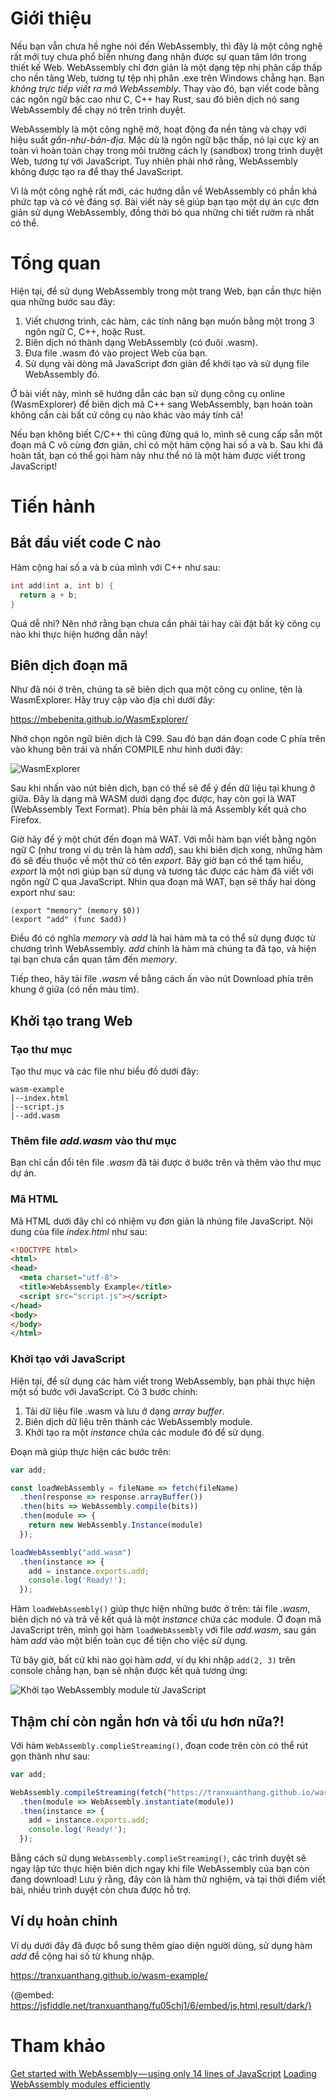 # Giới thiệu
Nếu bạn vẫn chưa hề nghe nói đến WebAssembly, thì đây là một công nghệ rất mới tuy chưa phổ biến nhưng đang nhận được sự quan tâm lớn trong thiết kế Web. WebAssembly chỉ đơn giản là một dạng tệp nhị phân cấp thấp cho nền tảng Web, tương tự tệp nhị phân .exe trên Windows chẳng hạn. Bạn *không trực tiếp viết ra mã WebAssembly*. Thay vào đó, bạn viết code bằng các ngôn ngữ bậc cao như C, C++ hay Rust, sau đó biên dịch nó sang WebAssembly để chạy nó trên trình duyệt.

WebAssembly là một công nghệ mở, hoạt động đa nền tảng và chạy với hiệu suất *gần-như-bản-địa*. Mặc dù là ngôn ngữ bậc thấp, nó lại cực kỳ an toàn vì hoàn toàn chạy trong môi trường cách ly (sandbox) trong trình duyệt Web, tương tự với JavaScript. Tuy nhiên phải nhớ rằng, WebAssembly không được tạo ra để thay thể JavaScript.

Vì là một công nghệ rất mới, các hướng dẫn về WebAssembly có phần khá phức tạp và có vẻ đáng sợ. Bài viết này sẽ giúp bạn tạo một dự án cực đơn giản sử dụng WebAssembly, đồng thời bỏ qua những chi tiết rườm rà nhất có thể.

# Tổng quan
Hiện tại, để sử dụng WebAssembly trong một trang Web, bạn cần thực hiện qua những bước sau đây:
1. Viết chương trình, các hàm, các tính năng bạn muốn bằng một trong 3 ngôn ngữ C, C++, hoặc Rust.
2. Biên dịch nó thành dạng WebAssembly (có đuôi .wasm).
3. Đưa file .wasm đó vào project Web của bạn.
4. Sử dụng vài dòng mã JavaScript đơn giản để khởi tạo và sử dụng file WebAssembly đó.

Ở bài viết này, mình sẽ hướng dẫn các bạn sử dụng công cụ online (WasmExplorer) để biên dịch mã C++ sang WebAssembly, bạn hoàn toàn không cần cài bất cứ công cụ nào khác vào máy tính cả!

Nếu bạn không biết C/C++ thì cũng đừng quá lo, mình sẽ cung cấp sẵn một đoạn mã C vô cùng đơn giản, chỉ có một hàm cộng hai số a và b. Sau khi đã hoàn tất, bạn có thể gọi hàm này như thể nó là một hàm được viết trong JavaScript!
# Tiến hành
## Bắt đầu viết code C nào
Hàm cộng hai số a và b của mình với C++ như sau:
```C
int add(int a, int b) {
  return a + b;
}
```

Quá dễ nhỉ? Nên nhớ rằng bạn chưa cần phải tải hay cài đặt bất kỳ công cụ nào khi thực hiện hướng dẫn này!

## Biên dịch đoạn mã
Như đã nói ở trên, chúng ta sẽ biên dịch qua một công cụ online, tên là WasmExplorer. Hãy truy cập vào địa chỉ dưới đây:

https://mbebenita.github.io/WasmExplorer/

Nhớ chọn ngôn ngữ biên dịch là C99. Sau đó bạn dán đoạn code C phía trên vào khung bên trái và nhấn COMPILE như hình dưới đây:

![WasmExplorer](https://images.viblo.asia/0920195f-fa8e-4ffb-b3d3-6f5821806ca8.png)

Sau khi nhấn vào nút biên dịch, bạn có thể sẽ để ý đến dữ liệu tại khung ở giữa. Đây là dạng mã WASM dưới dạng đọc được, hay còn gọi là WAT (WebAssembly Text Format). Phía bên phải là mã Assembly kết quả cho Firefox.

Giờ hãy để ý một chút đến đoạn mã WAT. Với mỗi hàm bạn viết bằng ngôn ngữ C (như trong ví dụ trên là hàm *add*), sau khi biên dịch xong, những hàm đó sẽ đều thuộc về một thứ có tên *export*. Bây giờ bạn có thể tạm hiểu, *export* là một nơi giúp bạn sử dụng và tương tác được các hàm đã viết với ngôn ngữ C qua JavaScript. Nhìn qua đoạn mã WAT, bạn sẽ thấy hai dòng export như sau:

```
(export "memory" (memory $0))
(export "add" (func $add))
```

Điều đó có nghĩa *memory* và *add* là hai hàm mà ta có thể sử dụng được từ chương trình WebAssembly. *add* chính là hàm mà chúng ta đã tạo, và hiện tại bạn chưa cần quan tâm đến *memory*.

Tiếp theo, hãy tải file *.wasm* về bằng cách ấn vào nút Download phía trên khung ở giữa (có nền màu tím).

## Khởi tạo trang Web
### Tạo thư mục
Tạo thư mục và các file như biểu đồ dưới đây:
```
wasm-example
|--index.html
|--script.js
|--add.wasm
```

### Thêm file *add.wasm* vào thư mục
Bạn chỉ cần đổi tên file *.wasm* đã tải được ở bước trên và thêm vào thư mục dự án.

### Mã HTML
Mã HTML dưới đây chỉ có nhiệm vụ đơn giản là nhúng file JavaScript. Nội dung của file *index.html* như sau:
```html
<!DOCTYPE html>
<html>
<head>
  <meta charset="utf-8">
  <title>WebAssembly Example</title>
  <script src="script.js"></script>
</head>
<body>
</body>
</html>
```

### Khởi tạo với JavaScript
Hiện tại, để sử dụng các hàm viết trong WebAssembly, bạn phải thực hiện một số bước với JavaScript. Có 3 bước chính:
1. Tải dữ liệu file .wasm và lưu ở dạng *array buffer*.
2. Biên dịch dữ liệu trên thành các WebAssembly module.
3. Khởi tạo ra một *instance* chứa các module đó để sử dụng.

Đoạn mã giúp thực hiện các bước trên:
```javascript
var add;

const loadWebAssembly = fileName => fetch(fileName)
  .then(response => response.arrayBuffer())
  .then(bits => WebAssembly.compile(bits))
  .then(module => {
    return new WebAssembly.Instance(module)
  });

loadWebAssembly("add.wasm")
  .then(instance => {
    add = instance.exports.add;
    console.log('Ready!');
  });
```

Hàm `loadWebAssembly()` giúp thực hiện những bước ở trên: tải file *.wasm*, biên dịch nó và trả về kết quả là một *instance* chứa các module. Ở đoạn mã JavaScript trên, mình gọi hàm `loadWebAssembly` với file *add.wasm*, sau gán hàm *add* vào một biến toàn cục để tiện cho việc sử dụng.

Từ bây giờ, bất cứ khi nào gọi hàm *add*, ví dụ khi nhập `add(2, 3)` trên console chẳng hạn, bạn sẽ nhận được kết quả tương ứng:

![Khởi tạo WebAssembly module từ JavaScript](https://images.viblo.asia/ff7d7b26-5e5a-44ce-bafa-bdbe2ea68d00.png)

## Thậm chí còn ngắn hơn và tối ưu hơn nữa?!
Với hàm `WebAssembly.complieStreaming()`, đoạn code trên còn có thể rút gọn thành như sau:
```javascript
var add;

WebAssembly.compileStreaming(fetch("https://tranxuanthang.github.io/wasm-example/add.wasm"))
  .then(module => WebAssembly.instantiate(module))
  .then(instance => {
    add = instance.exports.add;
    console.log('Ready!');
  });
```

Bằng cách sử dụng  `WebAssembly.complieStreaming()`, các trình duyệt sẽ ngay lập tức thực hiện biên dịch ngay khi file WebAssembly của bạn còn đang download! Lưu ý rằng, đây còn là hàm thử nghiệm, và tại thời điểm viết bài, nhiều trình duyệt còn chưa được hỗ trợ.
## Ví dụ hoàn chỉnh
Ví dụ dưới đây đã được bổ sung thêm giao diện người dùng, sử dụng hàm *add* để cộng hai số từ khung nhập.

https://tranxuanthang.github.io/wasm-example/

{@embed: https://jsfiddle.net/tranxuanthang/fu05chj1/6/embed/js,html,result/dark/}

# Tham khảo
[Get started with WebAssembly — using only 14 lines of JavaScript](https://medium.freecodecamp.org/get-started-with-webassembly-using-only-14-lines-of-javascript-b37b6aaca1e4)
[Loading WebAssembly modules efficiently](https://developers.google.com/web/updates/2018/04/loading-wasm)